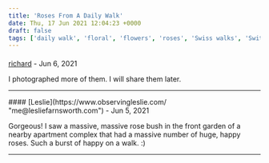```yaml
---
title: 'Roses From A Daily Walk'
date: Thu, 17 Jun 2021 12:04:23 +0000
draft: false
tags: ['daily walk', 'floral', 'flowers', 'roses', 'Swiss walks', 'Switzerland', 'switzerland']
---
```



#### 
[richard](http://www.main-vision.com/richard "richard@main-vision.com") - <time datetime="2021-06-19 15:08:20">Jun 6, 2021</time>

I photographed more of them. I will share them later.
<hr />
#### 
[Leslie](https://www.observingleslie.com/ "me@lesliefarnsworth.com") - <time datetime="2021-06-18 16:58:15">Jun 5, 2021</time>

Gorgeous! I saw a massive, massive rose bush in the front garden of a nearby apartment complex that had a massive number of huge, happy roses. Such a burst of happy on a walk. :)
<hr />
